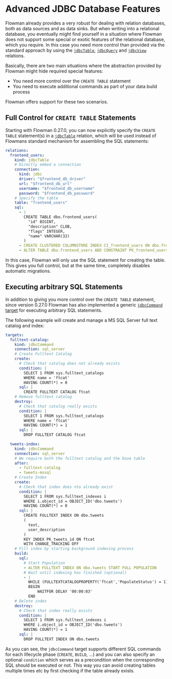# Advanced JDBC Database Features

Flowman already provides a very robust for dealing with relation databases, both as data sources and as data sinks.
But when writing into a relational database, you eventually might find yourself in a situation where Flowman does 
not support some special or exotic features of the relational database, which you require. In this case you need
more control than provided via the standard approach by using the [`jdbcTable`](../spec/relation/jdbcTable.md), 
[`jdbcQuery`](../spec/relation/jdbcQuery.md) and [`jdbcView`](../spec/relation/jdbcView.md) relations.

Basically, there are two main situations where the abstraction provided by Flowman might hide required special features:
* You need more control over the `CREATE TABLE` statement
* You need to execute additional commands as part of your data build process

Flowman offers support for these two scenarios.


## Full Control for `CREATE TABLE` Statements

Starting with Flowman 0.27.0, you can now explicitly specify the `CREATE TABLE` statement(s) in a [`jdbcTable`](../spec/relation/jdbcTable.md)
relation, which will be used instead of Flowmans standard mechanism for assembling the SQL statements:

```yaml
relations:
  frontend_users:
    kind: jdbcTable
    # Directly embed a connection
    connection:
      kind: jdbc
      driver: "$frontend_db_driver"
      url: "$frontend_db_url"
      username: "$frontend_db_username"
      password: "$frontend_db_password"
    # Specify the table
    table: "frontend_users"
    sql: 
      - |
        CREATE TABLE dbo.frontend_users(
          "id" BIGINT,
          "description" CLOB, 
          "flags" INTEGER, 
          "name" VARCHAR(32)
        )
      - CREATE CLUSTERED COLUMNSTORE INDEX CI_frontend_users ON dbo.frontend_users
      - ALTER TABLE dbo.frontend_users ADD CONSTRAINT PK_frontend_users PRIMARY KEY NONCLUSTERED(id);
```
In this case, Flowman will only use the SQL statement for creating the table. This gives you full control, but at the
same time, completely disables automatic migrations.


## Executing arbitrary SQL Statements

In addition to giving you more control over the `CREATE TABLE` statement, since version 0.27.0 Flowman has also 
implemented a generic [`jdbcCommand` target](../spec/target/jdbcCommand.md) for executing arbitrary SQL statements.

The following example will create and manage a MS SQL Server full text catalog and index:
```yaml
targets:
  fulltext-catalog:
    kind: jdbcCommand
    connection: sql_server
    # Create Fulltext Catalog
    create:
      # Check that catalog does not already exists
      condition: |
        SELECT 1 FROM sys.fulltext_catalogs
        WHERE name = 'ftcat'
        HAVING COUNT(*) = 0
      sql: |
        CREATE FULLTEXT CATALOG ftcat
    # Remove fulltext catalog
    destroy:
      # Check that catalog really exists
      condition: |
        SELECT 1 FROM sys.fulltext_catalogs
        WHERE name = 'ftcat'
        HAVING COUNT(*) = 1
      sql: |
        DROP FULLTEXT CATALOG ftcat

  tweets-index:
    kind: jdbcCommand
    connection: sql_server
    # We require both the fulltext catalog and the base table
    after:
      - fulltext-catalog
      - tweets-mssql
    # Create Index
    create:
      # Check that index does nto already exist
      condition: |
        SELECT 1 FROM sys.fulltext_indexes i
        WHERE i.object_id = OBJECT_ID('dbo.tweets')
        HAVING COUNT(*) = 0
      sql: |
        CREATE FULLTEXT INDEX ON dbo.tweets
        (
          text,
          user_description
        )
        KEY INDEX PK_tweets_id ON ftcat
        WITH CHANGE_TRACKING OFF
    # Fill index by starting background indexing process
    build:
      sql:
        # Start Population
        - ALTER FULLTEXT INDEX ON dbo.tweets START FULL POPULATION
        # Wait until indexing has finished (optional)
        - |
          WHILE (FULLTEXTCATALOGPROPERTY('ftcat','PopulateStatus') = 1)
          BEGIN
              WAITFOR DELAY '00:00:03'
          END
    # Delete index
    destroy:
      # Check that index really exists
      condition: |
        SELECT 1 FROM sys.fulltext_indexes i
        WHERE i.object_id = OBJECT_ID('dbo.tweets')
        HAVING COUNT(*) = 1
      sql: |
        DROP FULLTEXT INDEX ON dbo.tweets
```
As you can see, the `jdbcCommand` target supports different SQL commands for each lifecycle phase
(`CREATE`, `BUILD`, ...) and you can also specify an optional `condition` which serves as a precondition when the
corresponding SQL should be executed or not. This way you can avoid creating tables multiple times etc by first
checking if the table already exists.
